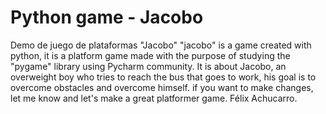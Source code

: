 # Python game - Jacobo
 Demo de juego de plataformas "Jacobo" 
"jacobo" is a game created with python, it is a platform game made with the purpose of studying the "pygame" library using Pycharm community. 
It is about Jacobo, an overweight boy who tries to reach the bus that goes to work, his goal is to overcome obstacles and overcome himself.
if you want to make changes, let me know and let's make a great platformer game.
Félix Achucarro.
